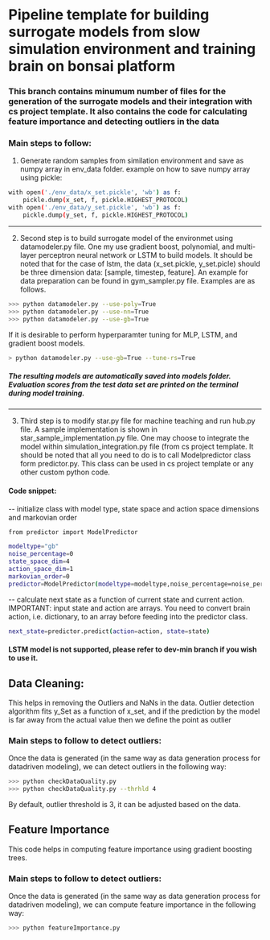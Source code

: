 # Pipeline template for building surrogate models from slow simulation environment and training brain on bonsai platform


### This branch contains minumum number of files for the generation of the surrogate models and their integration with cs project template. It also contains the code for calculating feature importance and detecting outliers in the data


### Main steps to follow:
1) Generate random samples from similation environment and save as numpy array in env_data folder. 
example on how to save numpy array using pickle:
```bash
with open('./env_data/x_set.pickle', 'wb') as f:
    pickle.dump(x_set, f, pickle.HIGHEST_PROTOCOL)
with open('./env_data/y_set.pickle', 'wb') as f:
    pickle.dump(y_set, f, pickle.HIGHEST_PROTOCOL)
```
---------------
2) Second step is to build surrogate model of the environmet using datamodeler.py file. One my use gradient boost, polynomial, and multi-layer perceptron neural network or LSTM to build models. It should be noted that for the case of lstm, the data (x_set.pickle, y_set.picle) should be three dimension data: [sample, timestep, feature]. An example for data preparation can be found in gym_sampler.py file. 
Examples are as follows.
```bash 
>>> python datamodeler.py --use-poly=True
>>> python datamodeler.py --use-nn=True
>>> python datamodeler.py --use-gb=True
```
If it is desirable to perform hyperparamter tuning for MLP, LSTM, and gradient boost models. 
```bash
> python datamodeler.py --use-gb=True --tune-rs=True
```
##### The resulting models are automatically saved into _models_ folder. Evaluation scores from the test data set are printed on the terminal during model training.  
----------------
3) Third step is to modify star.py file for machine teaching and run hub.py file. A sample implementation is shown in star_sample_implementation.py file. One may choose to integrate the model within simulation_integration.py file (from cs project template. It should be noted that all you need to do is to call Modelpredictor class form predictor.py. This class can be used in cs project template or any other custom python code.  

#### Code snippet: 
-- initialize class with model type, state space and action space dimensions and markovian order

```bash
from predictor import ModelPredictor

modeltype="gb"
noise_percentage=0
state_space_dim=4
action_space_dim=1
markovian_order=0	
predictor=ModelPredictor(modeltype=modeltype,noise_percentage=noise_percentage, state_space_dim=state_space_dim,action_space_dim=action_space_dim,markovian_order=markovian_order)
```
-- calculate next state as a function of current state and current action. IMPORTANT: input state and action are arrays. You need to convert brain action, i.e. dictionary, to an array before feeding into the predictor class. 

```bash
next_state=predictor.predict(action=action, state=state)
```

#### LSTM model is not supported, please refer to dev-min branch if you wish to use it.

## Data Cleaning: 
This helps in removing the Outliers and NaNs in the data. Outlier detection algorithm fits y_Set as a function of x_set, and if the prediction by the model is far away from the actual value then we define the point as outlier
### Main steps to follow to detect outliers:
Once the data is generated (in the same way as data generation process for datadriven modeling), we can detect outliers in the following way:
```bash 
>>> python checkDataQuality.py
>>> python checkDataQuality.py --thrhld 4
```
By default, outlier threshold is 3, it can be adjusted based on the data. 

## Feature Importance
This code helps in computing feature importance using gradient boosting trees.
### Main steps to follow to detect outliers:
Once the data is generated (in the same way as data generation process for datadriven modeling), we can compute feature importance in the following way:
```bash 
>>> python featureImportance.py
```

